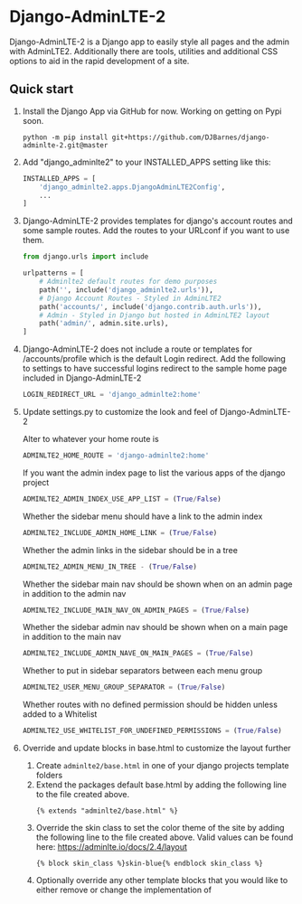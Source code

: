 # Django-AdminLTE-2

Django-AdminLTE-2 is a Django app to easily style all pages and the admin with AdminLTE2.
Additionally there are tools, utilities and additional CSS options to aid in the rapid development of a site.

## Quick start

1. Install the Django App via GitHub for now. Working on getting on Pypi soon.
    ```shell
    python -m pip install git+https://github.com/DJBarnes/django-adminlte-2.git@master
    ```

2. Add "django_adminlte2" to your INSTALLED_APPS setting like this:
    ```python
    INSTALLED_APPS = [
        'django_adminlte2.apps.DjangoAdminLTE2Config',
        ...
    ]
    ```

3. Django-AdminLTE-2 provides templates for django's account routes and some sample routes. Add the routes to your URLconf if you want to use them.
    ```python
    from django.urls import include

    urlpatterns = [
        # Adminlte2 default routes for demo purposes
        path('', include('django_adminlte2.urls')),
        # Django Account Routes - Styled in AdminLTE2
        path('accounts/', include('django.contrib.auth.urls')),
        # Admin - Styled in Django but hosted in AdminLTE2 layout
        path('admin/', admin.site.urls),
    ]
    ```

4. Django-AdminLTE-2 does not include a route or templates for /accounts/profile which is the default Login redirect. Add the following to settings to have successful logins redirect to the sample home page included in Django-AdminLTE-2
    ```python
    LOGIN_REDIRECT_URL = 'django_adminlte2:home'
    ```

5. Update settings.py to customize the look and feel of Django-AdminLTE-2

    Alter to whatever your home route is
    ```python
    ADMINLTE2_HOME_ROUTE = 'django-adminlte2:home'
    ```

    If you want the admin index page to list the various apps of the django project
    ```python
    ADMINLTE2_ADMIN_INDEX_USE_APP_LIST = (True/False)
    ```

    Whether the sidebar menu should have a link to the admin index
    ```python
    ADMINLTE2_INCLUDE_ADMIN_HOME_LINK = (True/False)
    ```

    Whether the admin links in the sidebar should be in a tree
    ```python
    ADMINLTE2_ADMIN_MENU_IN_TREE - (True/False)
    ```

    Whether the sidebar main nav should be shown when on an admin page in addition to the admin nav
    ```python
    ADMINLTE2_INCLUDE_MAIN_NAV_ON_ADMIN_PAGES = (True/False)
    ```

    Whether the sidebar admin nav should be shown when on a main page in addition to the main nav
    ```python
    ADMINLTE2_INCLUDE_ADMIN_NAVE_ON_MAIN_PAGES = (True/False)
    ```

    Whether to put in sidebar separators between each menu group
    ```python
    ADMINLTE2_USER_MENU_GROUP_SEPARATOR = (True/False)
    ```

    Whether routes with no defined permission should be hidden unless added to a Whitelist
    ```python
    ADMINLTE2_USE_WHITELIST_FOR_UNDEFINED_PERMISSIONS = (True/False)
    ```

6. Override and update blocks in base.html to customize the layout further
    1. Create ```adminlte2/base.html``` in one of your django projects template folders
    2. Extend the packages default base.html by adding the following line to the file created above.
        ```htmldjango
        {% extends "adminlte2/base.html" %}
        ```
    3. Override the skin class to set the color theme of the site by adding the following line to the file created above.
        Valid values can be found here: https://adminlte.io/docs/2.4/layout
        ```htmldjango
        {% block skin_class %}skin-blue{% endblock skin_class %}
        ```
    4. Optionally override any other template blocks that you would like to either remove or change the implementation of
